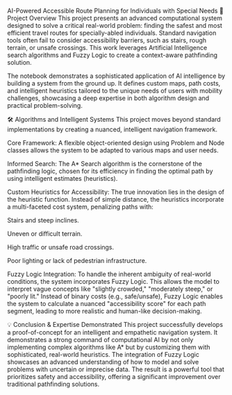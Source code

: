 AI-Powered Accessible Route Planning for Individuals with Special Needs
📜 Project Overview
This project presents an advanced computational system designed to solve a critical real-world problem: finding the safest and most efficient travel routes for specially-abled individuals. Standard navigation tools often fail to consider accessibility barriers, such as stairs, rough terrain, or unsafe crossings. This work leverages Artificial Intelligence search algorithms and Fuzzy Logic to create a context-aware pathfinding solution.

The notebook demonstrates a sophisticated application of AI intelligence by building a system from the ground up. It defines custom maps, path costs, and intelligent heuristics tailored to the unique needs of users with mobility challenges, showcasing a deep expertise in both algorithm design and practical problem-solving.

🛠️ Algorithms and Intelligent Systems
This project moves beyond standard implementations by creating a nuanced, intelligent navigation framework.

Core Framework: A flexible object-oriented design using Problem and Node classes allows the system to be adapted to various maps and user needs.

Informed Search: The A* Search algorithm is the cornerstone of the pathfinding logic, chosen for its efficiency in finding the optimal path by using intelligent estimates (heuristics).

Custom Heuristics for Accessibility: The true innovation lies in the design of the heuristic function. Instead of simple distance, the heuristics incorporate a multi-faceted cost system, penalizing paths with:

Stairs and steep inclines.

Uneven or difficult terrain.

High traffic or unsafe road crossings.

Poor lighting or lack of pedestrian infrastructure.

Fuzzy Logic Integration: To handle the inherent ambiguity of real-world conditions, the system incorporates Fuzzy Logic. This allows the model to interpret vague concepts like "slightly crowded," "moderately steep," or "poorly lit." Instead of binary costs (e.g., safe/unsafe), Fuzzy Logic enables the system to calculate a nuanced "accessibility score" for each path segment, leading to more realistic and human-like decision-making.

💡 Conclusion & Expertise Demonstrated
This project successfully develops a proof-of-concept for an intelligent and empathetic navigation system. It demonstrates a strong command of computational AI by not only implementing complex algorithms like A* but by customizing them with sophisticated, real-world heuristics. The integration of Fuzzy Logic showcases an advanced understanding of how to model and solve problems with uncertain or imprecise data. The result is a powerful tool that prioritizes safety and accessibility, offering a significant improvement over traditional pathfinding solutions.
